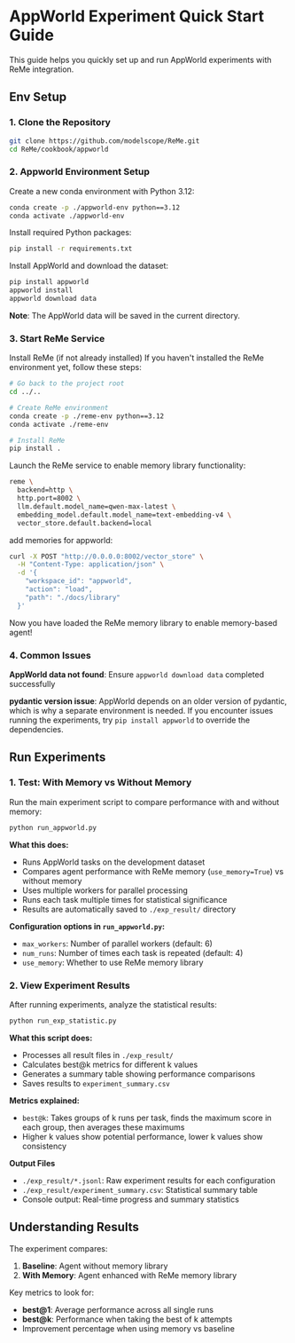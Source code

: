 # AppWorld Experiment Quick Start Guide

This guide helps you quickly set up and run AppWorld experiments with ReMe integration.

## Env Setup

### 1. Clone the Repository

```bash
git clone https://github.com/modelscope/ReMe.git
cd ReMe/cookbook/appworld
```

### 2. Appworld Environment Setup

Create a new conda environment with Python 3.12:

```bash
conda create -p ./appworld-env python==3.12
conda activate ./appworld-env
```

Install required Python packages:

```bash
pip install -r requirements.txt
```

Install AppWorld and download the dataset:

```bash
pip install appworld
appworld install
appworld download data
```

**Note**: The AppWorld data will be saved in the current directory.

### 3. Start ReMe Service

Install ReMe (if not already installed)
If you haven't installed the ReMe environment yet, follow these steps:
```bash
# Go back to the project root
cd ../..

# Create ReMe environment
conda create -p ./reme-env python==3.12
conda activate ./reme-env

# Install ReMe
pip install .
```

Launch the ReMe service to enable memory library functionality:

```bash
reme \
  backend=http \
  http.port=8002 \
  llm.default.model_name=qwen-max-latest \
  embedding_model.default.model_name=text-embedding-v4 \
  vector_store.default.backend=local
```

add memories for appworld:
```bash
curl -X POST "http://0.0.0.0:8002/vector_store" \
  -H "Content-Type: application/json" \
  -d '{
    "workspace_id": "appworld",
    "action": "load",
    "path": "./docs/library"
  }'
```
Now you have loaded the ReMe memory library to enable memory-based agent!

### 4. Common Issues

**AppWorld data not found**: Ensure `appworld download data` completed successfully

**pydantic version issue**:  AppWorld depends on an older version of pydantic, which is why a separate environment is needed. If you encounter issues running the experiments, try `pip install appworld` to override the dependencies.



## Run Experiments

### 1. Test: With Memory vs Without Memory

Run the main experiment script to compare performance with and without memory:

```bash
python run_appworld.py
```

**What this does:**
- Runs AppWorld tasks on the development dataset
- Compares agent performance with ReMe memory (`use_memory=True`) vs without memory
- Uses multiple workers for parallel processing
- Runs each task multiple times for statistical significance
- Results are automatically saved to `./exp_result/` directory

**Configuration options in `run_appworld.py`:**
- `max_workers`: Number of parallel workers (default: 6)
- `num_runs`: Number of times each task is repeated (default: 4)
- `use_memory`: Whether to use ReMe memory library

### 2. View Experiment Results

After running experiments, analyze the statistical results:

```bash
python run_exp_statistic.py
```

**What this script does:**
- Processes all result files in `./exp_result/`
- Calculates best@k metrics for different k values
- Generates a summary table showing performance comparisons
- Saves results to `experiment_summary.csv`

**Metrics explained:**
- `best@k`: Takes groups of k runs per task, finds the maximum score in each group, then averages these maximums
- Higher k values show potential performance, lower k values show consistency

**Output Files**

- `./exp_result/*.jsonl`: Raw experiment results for each configuration
- `./exp_result/experiment_summary.csv`: Statistical summary table
- Console output: Real-time progress and summary statistics

## Understanding Results

The experiment compares:
1. **Baseline**: Agent without memory library
2. **With Memory**: Agent enhanced with ReMe memory library

Key metrics to look for:
- **best@1**: Average performance across all single runs
- **best@k**: Performance when taking the best of k attempts
- Improvement percentage when using memory vs baseline